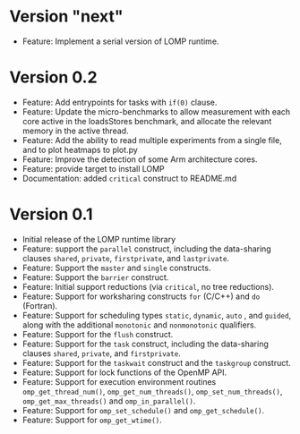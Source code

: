 # Version "next"
* Feature: Implement a serial version of LOMP runtime.

# Version 0.2
* Feature: Add entrypoints for tasks with `if(0)` clause.
* Feature: Update the micro-benchmarks to allow measurement with each core
  active in the loadsStores benchmark, and allocate the relevant
  memory in the active thread.
* Feature: Add the ability to read multiple experiments from a single file, and
  to plot heatmaps to plot.py
* Feature: Improve the detection of some Arm architecture cores.
* Feature: provide target to install LOMP
* Documentation: added `critical` construct to README.md

# Version 0.1
* Initial release of the LOMP runtime library
* Feature: support the `parallel` construct, including the data-sharing
  clauses `shared`,  `private`, `firstprivate`, and `lastprivate`.
* Feature: Support the `master` and `single` constructs.
* Feature: Support the `barrier` construct.
* Feature: Initial support reductions (via `critical`, no tree reductions).
* Feature: Support for worksharing constructs `for` (C/C++) and `do` (Fortran).
* Feature: Support for scheduling types `static`, `dynamic`, `auto` , and
  `guided`, along with the additional `monotonic` and `nonmonotonic`
  qualifiers.
* Feature: Support for the `flush` construct.
* Feature: Support for the `task` construct, including the data-sharing clauses
  `shared`, `private`, and `firstprivate`.
* Feature: Support for the `taskwait` construct and the `taskgroup` construct.
* Feature: Support for lock functions of the OpenMP API.
* Feature: Support for execution environment routines `omp_get_thread_num()`,
  `omp_get_num_threads()`, `omp_set_num_threads()`, `omp_get_max_threads()`
  and `omp_in_parallel()`.
* Feature: Support for `omp_set_schedule()` and `omp_get_schedule()`.
* Feature: Support for `omp_get_wtime()`.
